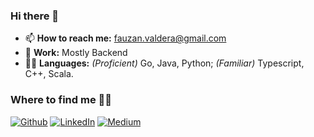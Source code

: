 ### Hi there 👋

<!--
**Valdera/Valdera** is a ✨ _special_ ✨ repository because its `README.md` (this file) appears on your GitHub profile.
-->
- 📫 **How to reach me:** fauzan.valdera@gmail.com
- 💼 **Work:** Mostly Backend
- 👩‍💻 **Languages:** *(Proficient)* Go, Java, Python; *(Familiar)* Typescript, C++, Scala.

### Where to find me 🐱‍👤
<p><a href="https://github.com/Valdera" target="_blank"><img alt="Github" src="https://img.shields.io/badge/GitHub-%2312100E.svg?&style=for-the-badge&logo=Github&logoColor=white" /></a> 
<a href="https://www.linkedin.com/in/valdera" target="_blank"><img alt="LinkedIn" src="https://img.shields.io/badge/linkedin-%230077B5.svg?&style=for-the-badge&logo=linkedin&logoColor=white" /></a> 
<a href="https://fauzanvaldera.medium.com/" target="_blank"><img alt="Medium" src="https://img.shields.io/badge/medium-%2312100E.svg?&style=for-the-badge&logo=medium&logoColor=white" /></a>
</p>
